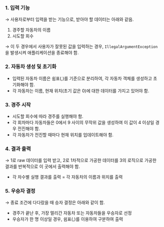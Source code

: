 ### 1. 입력 기능

→ 사용자로부터 입력을 받는 기능으로, 받아야 할 데이터는 아래와 같음.

1. 경주할 자동차의 이름       
2. 시도할 회수

→ 이 두 경우에서 사용자가 잘못된 값을 입력하는 경우, `IllegalArgumentException`을 발생시켜 애플리케이션을 종료해야 함.

### 2. 자동차 생성 및 초기화

- 입력된 자동차 이름은 쉼표(,)를 기준으로 분리하여, 각 자동차 객체를 생성하고 초기화해야 함.
- 각 자동차는 이름, 현재 위치(초기 값은 0)에 대한 데이터를 가지고 있어야 함.

### 3. 경주 시작
- 시도할 회수에 따라 경주를 실행해야 함.
- 각 회차마다 자동차들은 0에서 9 사이의 무작위 값을 생성하여 이 값이 4 이상일 경우 전진해야 함.
- 각 자동차가 전진할 때마다 현재 위치를 업데이트해야 함.

### 4. 결과 출력
→ 1로 raw 데이터를 입력 받고, 2로 1차적으로 가공한 데이터를 3의 로직으로 가공한 결과를 반복적으로 이 곳에서 출력해야 함.

- 각 차수별 실행 결과를 출력
= 각 자동차의 이름과 위치를 출력

### 5. 우승자 결정
→ 종료 조건에 다다랐을 때 승자 결정은 아래와 같이 함.

- 경주가 끝난 후, 가장 멀리간 자동차 또는 자동차들을 우승자로 선정
- 우승자가 한 명 이상일 경우, 쉼표(,)를 이용하여 구분하여 출력